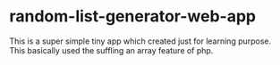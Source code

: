 # random-list-generator-web-app
This is a super simple tiny app which created just for learning purpose. <br>
This basically used the suffling an array feature of php.
